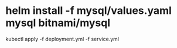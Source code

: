 # helm install -f mysql/values.yaml mysql bitnami/mysql

kubectl apply -f deployment.yml -f service.yml